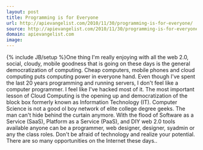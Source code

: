 ```yaml
---
layout: post
title: Programming is for Everyone
url: http://apievangelist.com/2010/11/30/programming-is-for-everyone/
source: http://apievangelist.com/2010/11/30/programming-is-for-everyone/
domain: apievangelist.com
image: 
---
```

{% include JB/setup %}One thing I'm really enjoying with all the web 2.0, social, cloudy, mobile goodness that is going on these days is the general democratization of computing.
Cheap computers, mobile phones and cloud computing puts computing power in everyone hand.
Even though I've spent the last 20 years programming and running servers, I don't feel like a computer programmer. I feel like I've hacked most of it.
The most important lesson of Cloud Computing is the opening up and democratization of the block box formerly known as Information Technology (IT).
Computer Science is not a good ol boy network of elite college degree geeks. The man can't hide behind the curtain anymore.
With the flood of Software as a Service (SaaS), Platform as a Service (PaaS), and DIY web 2.0 tools available anyone can be a programmer, web designer, designer, syadmin or any the class roles.
Don't be afraid of technology and realize your potential. There are so many opportunities on the Internet these days..
